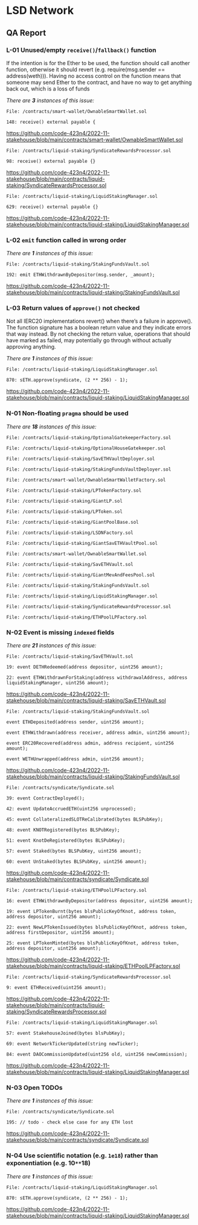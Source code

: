 # LSD Network

## QA Report

### L-01 Unused/empty `receive()`/`fallback()` function

If the intention is for the Ether to be used, the function should call another function, otherwise it should revert (e.g. require(msg.sender == address(weth))). Having no access control on the function means that someone may send Ether to the contract, and have no way to get anything back out, which is a loss of funds

_There are **3** instances of this issue:_

```solidity
File: /contracts/smart-wallet/OwnableSmartWallet.sol

148: receive() external payable {
```

https://github.com/code-423n4/2022-11-stakehouse/blob/main/contracts/smart-wallet/OwnableSmartWallet.sol

```solidity
File: /contracts/liquid-staking/SyndicateRewardsProcessor.sol

98: receive() external payable {}
```

https://github.com/code-423n4/2022-11-stakehouse/blob/main/contracts/liquid-staking/SyndicateRewardsProcessor.sol

```solidity
File: /contracts/liquid-staking/LiquidStakingManager.sol

629: receive() external payable {}
```

https://github.com/code-423n4/2022-11-stakehouse/blob/main/contracts/liquid-staking/LiquidStakingManager.sol

### L-02 `emit` function called in wrong order

_There are **1** instances of this issue:_

```solidity
File: /contracts/liquid-staking/StakingFundsVault.sol

192: emit ETHWithdrawnByDepositor(msg.sender, _amount);
```

https://github.com/code-423n4/2022-11-stakehouse/blob/main/contracts/liquid-staking/StakingFundsVault.sol

### L-03 Return values of `approve()` not checked

Not all IERC20 implementations revert() when there’s a failure in approve(). The function signature has a boolean return value and they indicate errors that way instead. By not checking the return value, operations that should have marked as failed, may potentially go through without actually approving anything.

_There are **1** instances of this issue:_

```solidity
File: /contracts/liquid-staking/LiquidStakingManager.sol

870: sETH.approve(syndicate, (2 ** 256) - 1);
```

https://github.com/code-423n4/2022-11-stakehouse/blob/main/contracts/liquid-staking/LiquidStakingManager.sol

### N-01 Non-floating `pragma` should be used

_There are **18** instances of this issue:_

```solidity
File: /contracts/liquid-staking/OptionalGatekeeperFactory.sol

File: /contracts/liquid-staking/OptionalHouseGatekeeper.sol

File: /contracts/liquid-staking/SavETHVaultDeployer.sol

File: /contracts/liquid-staking/StakingFundsVaultDeployer.sol

File: /contracts/smart-wallet/OwnableSmartWalletFactory.sol

File: /contracts/liquid-staking/LPTokenFactory.sol

File: /contracts/liquid-staking/GiantLP.sol

File: /contracts/liquid-staking/LPToken.sol

File: /contracts/liquid-staking/GiantPoolBase.sol

File: /contracts/liquid-staking/LSDNFactory.sol

File: /contracts/liquid-staking/GiantSavETHVaultPool.sol

File: /contracts/smart-wallet/OwnableSmartWallet.sol

File: /contracts/liquid-staking/SavETHVault.sol

File: /contracts/liquid-staking/GiantMevAndFeesPool.sol

File: /contracts/liquid-staking/StakingFundsVault.sol

File: /contracts/liquid-staking/LiquidStakingManager.sol

File: /contracts/liquid-staking/SyndicateRewardsProcessor.sol

File: /contracts/liquid-staking/ETHPoolLPFactory.sol
```

### N-02 Event is missing `indexed` fields

_There are **21** instances of this issue:_

```solidity
File: /contracts/liquid-staking/SavETHVault.sol

19: event DETHRedeemed(address depositor, uint256 amount);

22: event ETHWithdrawnForStaking(address withdrawalAddress, address liquidStakingManager, uint256 amount);
```

https://github.com/code-423n4/2022-11-stakehouse/blob/main/contracts/liquid-staking/SavETHVault.sol

```solidity
File: /contracts/liquid-staking/StakingFundsVault.sol

event ETHDeposited(address sender, uint256 amount);

event ETHWithdrawn(address receiver, address admin, uint256 amount);

event ERC20Recovered(address admin, address recipient, uint256 amount);

event WETHUnwrapped(address admin, uint256 amount);
```

https://github.com/code-423n4/2022-11-stakehouse/blob/main/contracts/liquid-staking/StakingFundsVault.sol

```solidity
File: /contracts/syndicate/Syndicate.sol

39: event ContractDeployed();

42: event UpdateAccruedETH(uint256 unprocessed);

45: event CollateralizedSLOTReCalibrated(bytes BLSPubKey);

48: event KNOTRegistered(bytes BLSPubKey);

51: event KnotDeRegistered(bytes BLSPubKey);

57: event Staked(bytes BLSPubKey, uint256 amount);

60: event UnStaked(bytes BLSPubKey, uint256 amount);
```

https://github.com/code-423n4/2022-11-stakehouse/blob/main/contracts/syndicate/Syndicate.sol

```solidity
File: /contracts/liquid-staking/ETHPoolLPFactory.sol

16: event ETHWithdrawnByDepositor(address depositor, uint256 amount);

19: event LPTokenBurnt(bytes blsPublicKeyOfKnot, address token, address depositor, uint256 amount);

22: event NewLPTokenIssued(bytes blsPublicKeyOfKnot, address token, address firstDepositor, uint256 amount);

25: event LPTokenMinted(bytes blsPublicKeyOfKnot, address token, address depositor, uint256 amount);
```

https://github.com/code-423n4/2022-11-stakehouse/blob/main/contracts/liquid-staking/ETHPoolLPFactory.sol

```solidity
File: /contracts/liquid-staking/SyndicateRewardsProcessor.sol

9: event ETHReceived(uint256 amount);
```

https://github.com/code-423n4/2022-11-stakehouse/blob/main/contracts/liquid-staking/SyndicateRewardsProcessor.sol

```solidity
File: /contracts/liquid-staking/LiquidStakingManager.sol

57: event StakehouseJoined(bytes blsPubKey);

69: event NetworkTickerUpdated(string newTicker);

84: event DAOCommissionUpdated(uint256 old, uint256 newCommission);
```

https://github.com/code-423n4/2022-11-stakehouse/blob/main/contracts/liquid-staking/LiquidStakingManager.sol

### N-03 Open TODOs

_There are **1** instances of this issue:_

```solidity
File: /contracts/syndicate/Syndicate.sol

195: // todo - check else case for any ETH lost
```

https://github.com/code-423n4/2022-11-stakehouse/blob/main/contracts/syndicate/Syndicate.sol

### N-04 Use scientific notation (e.g. `1e18`) rather than exponentiation (e.g. 10`**`18)

_There are **1** instances of this issue:_

```solidity
File: /contracts/liquid-staking/LiquidStakingManager.sol

870: sETH.approve(syndicate, (2 ** 256) - 1);
```

https://github.com/code-423n4/2022-11-stakehouse/blob/main/contracts/liquid-staking/LiquidStakingManager.sol
